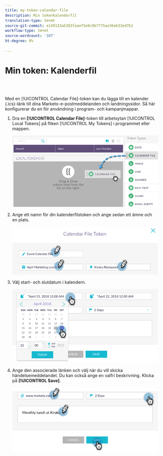 ```yaml
---
title: my-token-calendar-file
description: Min tokenkalenderfil
translation-type: tm+mt
source-git-commit: e149133a5383faaef5e9c9b7775ae36e633ed7b1
workflow-type: tm+mt
source-wordcount: '107'
ht-degree: 0%

---
```



# Min token: Kalenderfil

<br> 

Med en [!UICONTROL Calendar File]-token kan du lägga till en kalender (.ics)-länk till dina Marketo-e-postmeddelanden och landningssidor. Så här konfigurerar du en för användning i program- och kampanjmappar.

1. Dra en **[!UICONTROL Calendar File]**-token till arbetsytan [!UICONTROL Local Tokens] på fliken [!UICONTROL My Tokens] i programmet eller mappen.

   ![Bild ett](/help/sky/assets/my-tokens/my-token-calendar-file/my-token-calendar-file-1.jpg)

1. Ange ett namn för din kalenderfilstoken och ange sedan ett ämne och en plats.

   ![Bild två](/help/sky/assets/my-tokens/my-token-calendar-file/my-token-calendar-file-2.jpg)

1. Välj start- och slutdatum i kalendern.

   ![Bild tre](/help/sky/assets/my-tokens/my-token-calendar-file/my-token-calendar-file-3.jpg)

1. Ange den associerade länken och välj när du vill skicka händelsemeddelandet. Du kan också ange en valfri beskrivning. Klicka på **[!UICONTROL Save]**.

   ![Bild fyra](/help/sky/assets/my-tokens/my-token-calendar-file/my-token-calendar-file-4.jpg)